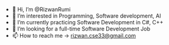 - 👋 Hi, I’m @RizwanRumi
- 👀 I’m interested in Programming, Software development, AI
- 🌱 I’m currently practicing Software Development in C#, C++
- 💞️ I’m looking for a full-time Software Development Job
- 📫 How to reach me -> rizwan.cse33@gmail.com

<!---
RizwanRumi/RizwanRumi is a ✨ special ✨ repository because its `README.md` (this file) appears on your GitHub profile.
You can click the Preview link to take a look at your changes.
--->
